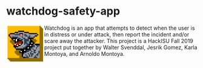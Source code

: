 # watchdog-safety-app

<img align="left" width="100" height="100" src="icons/AttackDog_256x256.png">
Watchdog is an app that attempts to detect when the user is in distress or under attack, then report the incident and/or scare away the attacker.
This project is a HackISU Fall 2019 project put together by Walter Svenddal, Jesrik Gomez, Karla Montoya, and Arnoldo Montoya.